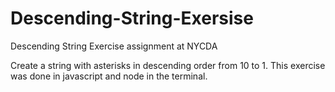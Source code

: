 # Descending-String-Exersise

Descending String Exercise assignment at NYCDA

Create a string with asterisks in descending order from 10 to 1.
This exercise was done in javascript and node in the terminal.
